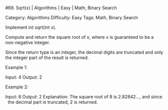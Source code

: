 #69. Sqrt(x) | Algorithms | Easy | Math, Binary Search

Category: Algorithms
Difficulty: Easy
Tags: Math, Binary Search

Implement int sqrt(int x).

Compute and return the square root of x, where x is guaranteed to be a non-negative integer.

Since the return type is an integer, the decimal digits are truncated and only the integer part of the result is returned.

Example 1:


Input: 4
Output: 2


Example 2:


Input: 8
Output: 2
Explanation: The square root of 8 is 2.82842..., and since 
             the decimal part is truncated, 2 is returned.


